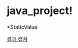 # java_project!

*StaticValue


[결과 캡쳐](https://user-images.githubusercontent.com/102049728/164571115-fe1eaa53-fd9e-4d57-8fa9-b3ca4c9d51eb.PNG)
